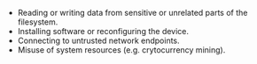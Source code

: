 * Reading or writing data from sensitive or unrelated parts of the filesystem.
* Installing software or reconfiguring the device.
* Connecting to untrusted network endpoints.
* Misuse of system resources (e.g. crytocurrency mining).
